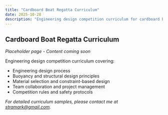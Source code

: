 ```yaml
---
title: "Cardboard Boat Regatta Curriculum"
date: 2025-10-28
description: "Engineering design competition curriculum for cardboard boat racing."
---
```


## Cardboard Boat Regatta Curriculum

*Placeholder page - Content coming soon*

Engineering design competition curriculum covering:
- Engineering design process
- Buoyancy and structural design principles
- Material selection and constraint-based design
- Team collaboration and project management
- Competition rules and safety protocols

*For detailed curriculum samples, please contact me at [stramark@gmail.com](mailto:stramark@gmail.com).*

